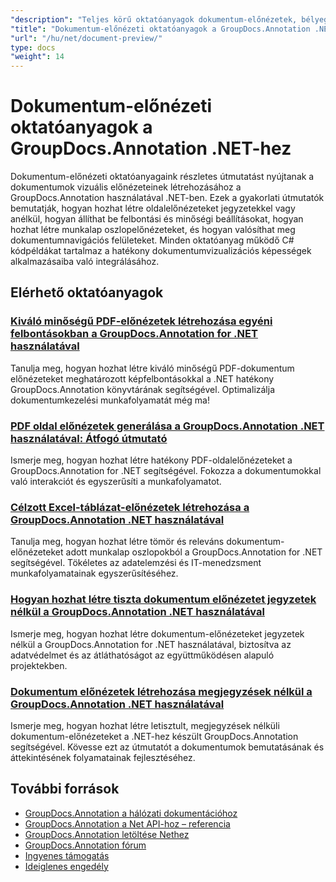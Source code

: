 ```yaml
---
"description": "Teljes körű oktatóanyagok dokumentum-előnézetek, bélyegképek és vizuális ábrázolások létrehozásához a GroupDocs.Annotation for .NET segítségével."
"title": "Dokumentum-előnézeti oktatóanyagok a GroupDocs.Annotation .NET-hez"
"url": "/hu/net/document-preview/"
type: docs
"weight": 14
---
```


# Dokumentum-előnézeti oktatóanyagok a GroupDocs.Annotation .NET-hez

Dokumentum-előnézeti oktatóanyagaink részletes útmutatást nyújtanak a dokumentumok vizuális előnézeteinek létrehozásához a GroupDocs.Annotation használatával .NET-ben. Ezek a gyakorlati útmutatók bemutatják, hogyan hozhat létre oldalelőnézeteket jegyzetekkel vagy anélkül, hogyan állíthat be felbontási és minőségi beállításokat, hogyan hozhat létre munkalap oszlopelőnézeteket, és hogyan valósíthat meg dokumentumnavigációs felületeket. Minden oktatóanyag működő C# kódpéldákat tartalmaz a hatékony dokumentumvizualizációs képességek alkalmazásaiba való integrálásához.

## Elérhető oktatóanyagok

### [Kiváló minőségű PDF-előnézetek létrehozása egyéni felbontásokban a GroupDocs.Annotation for .NET használatával](./generate-pdf-previews-custom-resolutions-groupdocs/)
Tanulja meg, hogyan hozhat létre kiváló minőségű PDF-dokumentum előnézeteket meghatározott képfelbontásokkal a .NET hatékony GroupDocs.Annotation könyvtárának segítségével. Optimalizálja dokumentumkezelési munkafolyamatát még ma!

### [PDF oldal előnézetek generálása a GroupDocs.Annotation .NET használatával: Átfogó útmutató](./generate-pdf-page-previews-groupdocs-annotation-net/)
Ismerje meg, hogyan hozhat létre hatékony PDF-oldalelőnézeteket a GroupDocs.Annotation for .NET segítségével. Fokozza a dokumentumokkal való interakciót és egyszerűsíti a munkafolyamatot.

### [Célzott Excel-táblázat-előnézetek létrehozása a GroupDocs.Annotation .NET használatával](./groupdocs-annotation-net-create-previews-worksheet-columns/)
Tanulja meg, hogyan hozhat létre tömör és releváns dokumentum-előnézeteket adott munkalap oszlopokból a GroupDocs.Annotation for .NET segítségével. Tökéletes az adatelemzési és IT-menedzsment munkafolyamatainak egyszerűsítéséhez.

### [Hogyan hozhat létre tiszta dokumentum előnézetet jegyzetek nélkül a GroupDocs.Annotation .NET használatával](./create-document-preview-without-annotations-groupdocs-dotnet/)
Ismerje meg, hogyan hozhat létre dokumentum-előnézeteket jegyzetek nélkül a GroupDocs.Annotation for .NET használatával, biztosítva az adatvédelmet és az átláthatóságot az együttműködésen alapuló projektekben.

### [Dokumentum előnézetek létrehozása megjegyzések nélkül a GroupDocs.Annotation .NET használatával](./groupdocs-annotation-net-document-preview-no-comments/)
Ismerje meg, hogyan hozhat létre letisztult, megjegyzések nélküli dokumentum-előnézeteket a .NET-hez készült GroupDocs.Annotation segítségével. Kövesse ezt az útmutatót a dokumentumok bemutatásának és áttekintésének folyamatainak fejlesztéséhez.

## További források

- [GroupDocs.Annotation a hálózati dokumentációhoz](https://docs.groupdocs.com/annotation/net/)
- [GroupDocs.Annotation a Net API-hoz – referencia](https://reference.groupdocs.com/annotation/net/)
- [GroupDocs.Annotation letöltése Nethez](https://releases.groupdocs.com/annotation/net/)
- [GroupDocs.Annotation fórum](https://forum.groupdocs.com/c/annotation)
- [Ingyenes támogatás](https://forum.groupdocs.com/)
- [Ideiglenes engedély](https://purchase.groupdocs.com/temporary-license/)